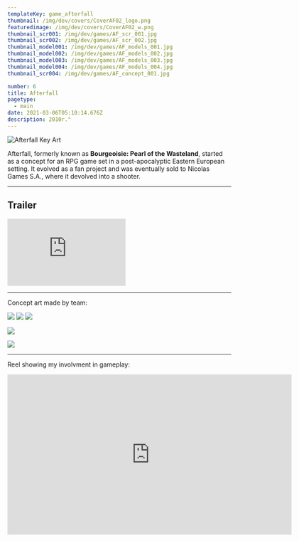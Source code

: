 ```yaml
---
templateKey: game_afterfall
thumbnail: /img/dev/covers/CoverAF02_logo.png
featuredimage: /img/dev/covers/CoverAF02_w.png
thumbnail_scr001: /img/dev/games/AF_scr_001.jpg
thumbnail_scr002: /img/dev/games/AF_scr_002.jpg
thumbnail_model001: /img/dev/games/AF_models_001.jpg
thumbnail_model002: /img/dev/games/AF_models_002.jpg
thumbnail_model003: /img/dev/games/AF_models_003.jpg
thumbnail_model004: /img/dev/games/AF_models_004.jpg
thumbnail_scr004: /img/dev/games/AF_concept_001.jpg

number: 6
title: Afterfall
pagetype:
  - main
date: 2021-03-06T05:10:14.676Z
description: 2010r."
---
```


![Afterfall Key Art](/img/dev/covers/CoverAF02.png)


Afterfall, formerly known as **Bourgeoisie: Pearl of the Wasteland**, started as a concept for an RPG game set in a post-apocalyptic Eastern European setting. It evolved as a fan project and was eventually sold to Nicolas Games S.A., where it devolved into a shooter.

--- 

## Trailer 

<iframe width="266" height="151" src="https://www.youtube.com/embed/xUL5yPTW9Gk" title="Afterfall  Insanity  E3 2010   Teaser Trailer" frameborder="0" allow="accelerometer; autoplay; clipboard-write; encrypted-media; gyroscope; picture-in-picture; web-share" allowfullscreen></iframe>


--- 


Concept art made by team: 


![](/img/dev/games/123123.jpg)
![](/img/dev/games/124124512.jpg)
![](/img/dev/games/93.jpg)




![](/img/dev/itm1.png)

![](/img/dev/rsc6.jpg)


--- 

Reel showing my involvment in gameplay: 

<iframe title="vimeo-player" src="https://player.vimeo.com/video/35271180?h=8d1d7dcc52" width="640" height="360" frameborder="0"    allowfullscreen></iframe>